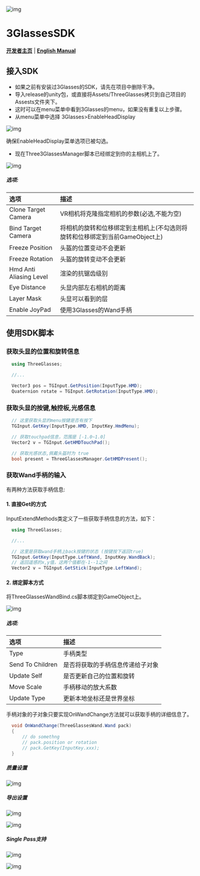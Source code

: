 ![img](./README/icon.png)

# 3GlassesSDK

**[开发者主页](http://dev.vrshow.com/)** | **[English Manual](./README.md)**

## 接入SDK

- 如果之前有安装过3Glasses的SDK，请先在项目中删除干净。
- 导入release的unity包，或直接将Assets/ThreeGlasses拷贝到自己项目的Assests文件夹下。
- 这时可以在menu菜单中看到3Glasses的menu，如果没有重复以上步骤。
- 从menu菜单中选择 3Glasses>EnableHeadDisplay

![img](./README/EnableHeadDisplay.png)

确保EnableHeadDisplay菜单选项已被勾选。

- 现在Three3GlassesManager脚本已经绑定到你的主相机上了。

![img](./README/TreeGlassesCameraProperty.png)

##### 选项:

| 选项                    | 描述                                                                    |
| :---------------------- | :--------------------------------------------------------------------- |
| Clone Target Camera     | VR相机将克隆指定相机的参数(必选,不能为空)                                 |
| Bind Target Camera      | 将相机的旋转和位移绑定到主相机上(不勾选则将旋转和位移绑定到当前GameObject上) |
| Freeze Position         | 头盔的位置变动不会更新                                                   |
| Freeze Rotation         | 头盔的旋转变动不会更新                                                   |
| Hmd Anti Aliasing Level | 渲染的抗锯齿级别                                                        |
| Eye Distance            | 头显内部左右相机的距离                                                   |
| Layer Mask              | 头显可以看到的层                                                        |
| Enable JoyPad           | 使用3Glasses的Wand手柄                                                 |

## 使用SDK脚本

### 获取头显的位置和旋转信息

```csharp
  using ThreeGlasses;

  //...

  Vector3 pos = TGInput.GetPosition(InputType.HMD);
  Quaternion rotate = TGInput.GetRotation(InputType.HMD);
```

### 获取头显的按键,触控板,光感信息

```csharp
  // 这里获取头显的menu按键是否有按下
  TGInput.GetKey(InputType.HMD, InputKey.HmdMenu);

  // 获取touchpad信息，范围是 [-1.0~1.0]
  Vector2 v = TGInput.GetHMDTouchPad();

  // 获取光感状态,佩戴头盔时为 true
  bool present = ThreeGlassesManager.GetHMDPresent();
```

### 获取Wand手柄的输入

  有两种方法获取手柄信息:

#### 1. 直接Get的方式

InputExtendMethods类定义了一些获取手柄信息的方法，如下：

```csharp
  using ThreeGlasses;

  //...

  // 这里是获取wand手柄上back按键的状态 (按键按下返回true)
  TGInput.GetKey(InputType.LeftWand, InputKey.WandBack);
  // 返回遥感的x,y值，这两个值都在-1--1之间
  Vector2 v = TGInput.GetStick(InputType.LeftWand);
```

#### 2. 绑定脚本方式

将ThreeGlassesWandBind.cs脚本绑定到GameObject上。

![img](./README/TreeGlassesWandBindProperty.png)

##### 选项:

| 选项             | 描述                             |
| :--------------- | :------------------------------ |
| Type             | 手柄类型                         |
| Send To Children | 是否将获取的手柄信息传递给子对象   |
| Update Self      | 是否更新自己的位置和旋转          |
| Move Scale       | 手柄移动的放大系数               |
| Update Type      | 更新本地坐标还是世界坐标          |


手柄对象的子对象只要实现OnWandChange方法就可以获取手柄的详细信息了。

```csharp
  void OnWandChange(ThreeGlassesWand.Wand pack)
  {
      // do somethng
      // pack.position or rotation
      // pack.GetKey(InputKey.xxx);
  }
```

##### 质量设置

![img](./README/QualitySettings.png)

##### 导出设置

![img](./README/PlayerSetting1.png)

![img](./README/PlayerSetting2.png)

##### Single Pass支持

![img](./README/single_pass.png)

![img](./README/single_pass2.png)
